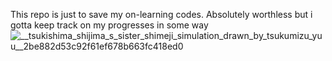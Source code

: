 This repo is just to save my on-learning codes. Absolutely worthless but i gotta keep track on my progresses in some way
![__tsukishima_shijima_s_sister_shimeji_simulation_drawn_by_tsukumizu_yuu__2be882d53c92f61ef678b663fc418ed0](https://github.com/user-attachments/assets/92b97224-c3b4-41d6-ab43-4e0b8e3cd159)
